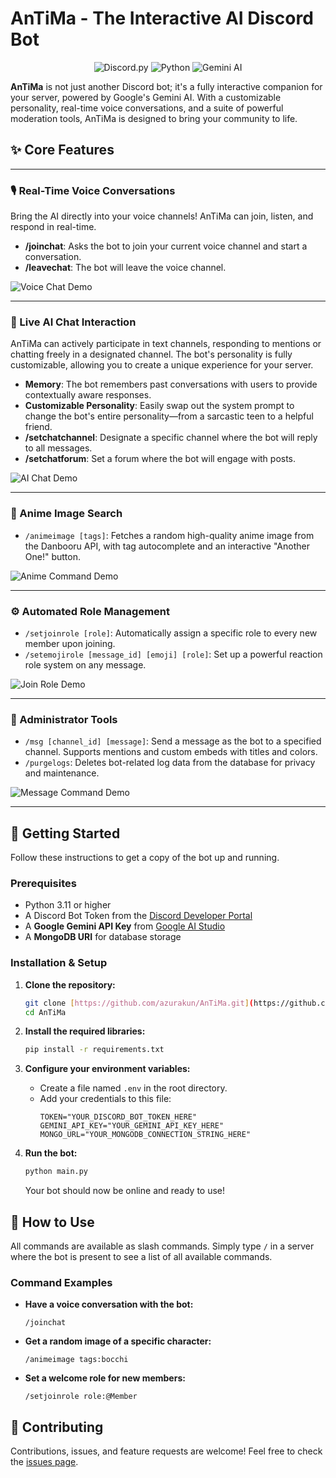 # AnTiMa - The Interactive AI Discord Bot

<div align="center">
  <img src="https://img.shields.io/badge/Discord.py-2.5.2-7289DA?style=for-the-badge&logo=discord&logoColor=white" alt="Discord.py">
  <img src="https://img.shields.io/badge/Python-3.11+-3776AB?style=for-the-badge&logo=python&logoColor=white" alt="Python">
    <img src="https://img.shields.io/badge/Google-Gemini_AI-4285F4?style=for-the-badge&logo=google&logoColor=white" alt="Gemini AI">

</div>

**AnTiMa** is not just another Discord bot; it's a fully interactive companion for your server, powered by Google's Gemini AI. With a customizable personality, real-time voice conversations, and a suite of powerful moderation tools, AnTiMa is designed to bring your community to life.

## ✨ Core Features

---

### 🎙️ Real-Time Voice Conversations
Bring the AI directly into your voice channels! AnTiMa can join, listen, and respond in real-time.

-   **/joinchat**: Asks the bot to join your current voice channel and start a conversation.
-   **/leavechat**: The bot will leave the voice channel.

![Voice Chat Demo](assets/voice-demo.gif) 

---

### 💬 Live AI Chat Interaction
AnTiMa can actively participate in text channels, responding to mentions or chatting freely in a designated channel. The bot's personality is fully customizable, allowing you to create a unique experience for your server.

-   **Memory**: The bot remembers past conversations with users to provide contextually aware responses.
-   **Customizable Personality**: Easily swap out the system prompt to change the bot's entire personality—from a sarcastic teen to a helpful friend.
-   **/setchatchannel**: Designate a specific channel where the bot will reply to all messages.
-   **/setchatforum**: Set a forum where the bot will engage with posts.

![AI Chat Demo](assets/chat-demo.gif)

---

### 🎨 Anime Image Search
-   `/animeimage [tags]`: Fetches a random high-quality anime image from the Danbooru API, with tag autocomplete and an interactive "Another One!" button.

![Anime Command Demo](assets/anime-demo.gif)

---

### ⚙️ Automated Role Management
-   `/setjoinrole [role]`: Automatically assign a specific role to every new member upon joining.
-   `/setemojirole [message_id] [emoji] [role]`: Set up a powerful reaction role system on any message.

![Join Role Demo](assets/joinrole-demo.gif)

---

### 👑 Administrator Tools
-   `/msg [channel_id] [message]`: Send a message as the bot to a specified channel. Supports mentions and custom embeds with titles and colors.
-   `/purgelogs`: Deletes bot-related log data from the database for privacy and maintenance.

![Message Command Demo](assets/msg-demo.gif)

---

## 🚀 Getting Started

Follow these instructions to get a copy of the bot up and running.

### Prerequisites

-   Python 3.11 or higher
-   A Discord Bot Token from the [Discord Developer Portal](https://discord.com/developers/applications)
-   A **Google Gemini API Key** from [Google AI Studio](https://aistudio.google.com/app/apikey)
-   A **MongoDB URI** for database storage

### Installation & Setup

1.  **Clone the repository:**
    ```bash
    git clone [https://github.com/azurakun/AnTiMa.git](https://github.com/azurakun/AnTiMa.git)
    cd AnTiMa
    ```

2.  **Install the required libraries:**
    ```bash
    pip install -r requirements.txt
    ```

3.  **Configure your environment variables:**
    -   Create a file named `.env` in the root directory.
    -   Add your credentials to this file:
        ```env
        TOKEN="YOUR_DISCORD_BOT_TOKEN_HERE"
        GEMINI_API_KEY="YOUR_GEMINI_API_KEY_HERE"
        MONGO_URL="YOUR_MONGODB_CONNECTION_STRING_HERE"
        ```

4.  **Run the bot:**
    ```bash
    python main.py
    ```
    Your bot should now be online and ready to use!

## 📝 How to Use

All commands are available as slash commands. Simply type `/` in a server where the bot is present to see a list of all available commands.

### Command Examples

-   **Have a voice conversation with the bot:**
    ```
    /joinchat
    ```

-   **Get a random image of a specific character:**
    ```
    /animeimage tags:bocchi
    ```

-   **Set a welcome role for new members:**
    ```
    /setjoinrole role:@Member
    ```

## 🤝 Contributing

Contributions, issues, and feature requests are welcome! Feel free to check the [issues page](https://github.com/azurakun/AnTiMa/issues).